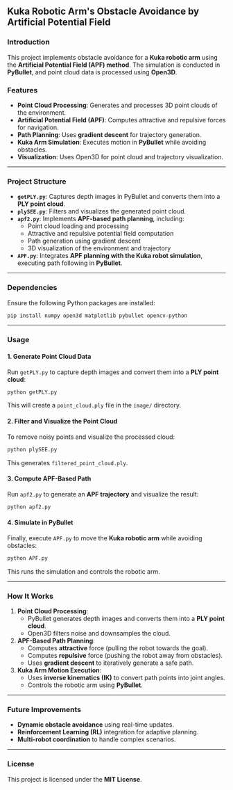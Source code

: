 ## Kuka Robotic Arm's Obstacle Avoidance by Artificial Potential Field

### Introduction
This project implements obstacle avoidance for a **Kuka robotic arm** using the **Artificial Potential Field (APF) method**. The simulation is conducted in **PyBullet**, and point cloud data is processed using **Open3D**.

### Features
- **Point Cloud Processing**: Generates and processes 3D point clouds of the environment.
- **Artificial Potential Field (APF)**: Computes attractive and repulsive forces for navigation.
- **Path Planning**: Uses **gradient descent** for trajectory generation.
- **Kuka Arm Simulation**: Executes motion in **PyBullet** while avoiding obstacles.
- **Visualization**: Uses Open3D for point cloud and trajectory visualization.

---
### Project Structure
- **`getPLY.py`**: Captures depth images in PyBullet and converts them into a **PLY point cloud**.
- **`plySEE.py`**: Filters and visualizes the generated point cloud.
- **`apf2.py`**: Implements **APF-based path planning**, including:
  - Point cloud loading and processing
  - Attractive and repulsive potential field computation
  - Path generation using gradient descent
  - 3D visualization of the environment and trajectory
- **`APF.py`**: Integrates **APF planning with the Kuka robot simulation**, executing path following in **PyBullet**.

---
### Dependencies
Ensure the following Python packages are installed:
```bash
pip install numpy open3d matplotlib pybullet opencv-python
```

---
### Usage
#### 1. Generate Point Cloud Data
Run `getPLY.py` to capture depth images and convert them into a **PLY point cloud**:
```bash
python getPLY.py
```
This will create a `point_cloud.ply` file in the `image/` directory.

#### 2. Filter and Visualize the Point Cloud
To remove noisy points and visualize the processed cloud:
```bash
python plySEE.py
```
This generates `filtered_point_cloud.ply`.

#### 3. Compute APF-Based Path
Run `apf2.py` to generate an **APF trajectory** and visualize the result:
```bash
python apf2.py
```

#### 4. Simulate in PyBullet
Finally, execute `APF.py` to move the **Kuka robotic arm** while avoiding obstacles:
```bash
python APF.py
```
This runs the simulation and controls the robotic arm.

---
### How It Works
1. **Point Cloud Processing**:
   - PyBullet generates depth images and converts them into a **PLY point cloud**.
   - Open3D filters noise and downsamples the cloud.
2. **APF-Based Path Planning**:
   - Computes **attractive** force (pulling the robot towards the goal).
   - Computes **repulsive** force (pushing the robot away from obstacles).
   - Uses **gradient descent** to iteratively generate a safe path.
3. **Kuka Arm Motion Execution**:
   - Uses **inverse kinematics (IK)** to convert path points into joint angles.
   - Controls the robotic arm using **PyBullet**.

---
### Future Improvements
- **Dynamic obstacle avoidance** using real-time updates.
- **Reinforcement Learning (RL)** integration for adaptive planning.
- **Multi-robot coordination** to handle complex scenarios.

---
### License
This project is licensed under the **MIT License**.

